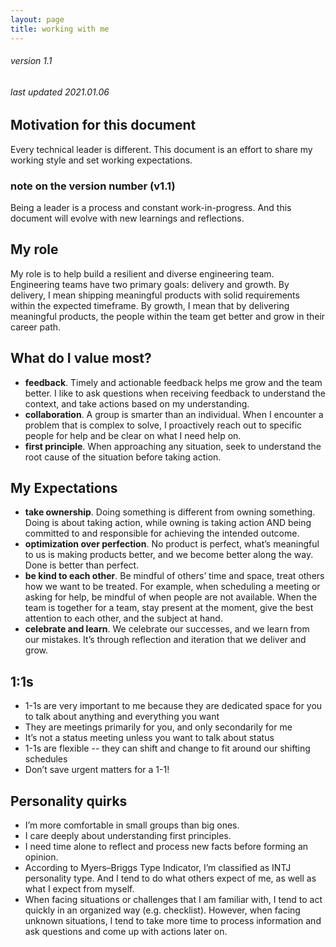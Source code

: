 ```yaml
---
layout: page
title: working with me
---
```


###### version 1.1
###### last updated 2021.01.06

## Motivation for this document
Every technical leader is different. This document is an effort to share my working style and set working expectations.

### note on the version number (v1.1)
Being a leader is a process and constant work-in-progress. And this document will evolve with new learnings and reflections.

## My role
My role is to help build a resilient and diverse engineering team. Engineering teams have two primary goals: delivery and growth. By delivery, I mean shipping meaningful products with solid requirements within the expected timeframe. By growth, I mean that by delivering meaningful products, the people within the team get better and grow in their career path.

## What do I value most?
* **feedback**. Timely and actionable feedback helps me grow and the team better. I like to ask questions when receiving feedback to understand the context, and take actions based on my understanding.
* **collaboration**. A group is smarter than an individual. When I encounter a problem that is complex to solve, I proactively reach out to specific people for help and be clear on what I need help on.
* **first principle**. When approaching any situation, seek to understand the root cause of the situation before taking action.


## My Expectations
* **take ownership**. Doing something is different from owning something. Doing is about taking action, while owning is taking action AND being committed to and responsible for achieving the intended outcome.
* **optimization over perfection**. No product is perfect, what’s meaningful to us is making products better, and we become better along the way. Done is better than perfect.
* **be kind to each other**. Be mindful of others’ time and space, treat others how we want to be treated. For example, when scheduling a meeting or asking for help, be mindful of when people are not available. When the team is together for a team, stay present at the moment, give the best attention to each other, and the subject at hand.
* **celebrate and learn**. We celebrate our successes, and we learn from our mistakes. It’s through reflection and iteration that we deliver and grow. 

## 1:1s
* 1-1s are very important to me because they are dedicated space for you to talk about anything and everything you want
* They are meetings primarily for you, and only secondarily for me
* It’s not a status meeting unless you want to talk about status
* 1-1s are flexible -- they can shift and change to fit around our shifting schedules
* Don’t save urgent matters for a 1-1!

## Personality quirks
* I’m more comfortable in small groups than big ones.
* I care deeply about understanding first principles.
* I need time alone to reflect and process new facts before forming an opinion.
* According to Myers–Briggs Type Indicator, I’m classified as INTJ personality type. And I tend to do what others expect of me, as well as what I expect from myself.
* When facing situations or challenges that I am familiar with, I tend  to act quickly in an organized way (e.g. checklist). However, when facing unknown situations, I tend to take more time to process information and ask questions and come up with actions later on.
